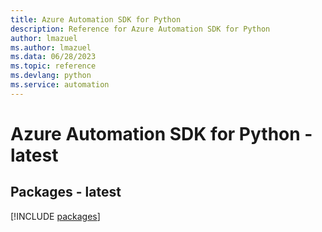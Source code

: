 ```yaml
---
title: Azure Automation SDK for Python
description: Reference for Azure Automation SDK for Python
author: lmazuel
ms.author: lmazuel
ms.data: 06/28/2023
ms.topic: reference
ms.devlang: python
ms.service: automation
---
```

# Azure Automation SDK for Python - latest
## Packages - latest
[!INCLUDE [packages](automation-index.md)]